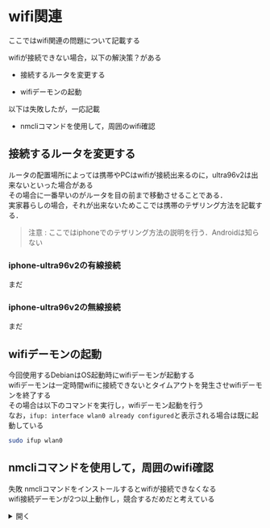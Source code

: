 # wifi関連  

ここではwifi関連の問題について記載する  

wifiが接続できない場合，以下の解決策？がある  

- 接続するルータを変更する  

- wifiデーモンの起動  

以下は失敗したが，一応記載  

- nmcliコマンドを使用して，周囲のwifi確認  

## 接続するルータを変更する  
ルータの配置場所によっては携帯やPCはwifiが接続出来るのに，ultra96v2は出来ないといった場合がある  
その場合に一番早いのがルータを目の前まで移動させることである．  
実家暮らしの場合，それが出来ないためここでは携帯のテザリング方法を記載する．
> 注意 :  ここではiphoneでのテザリング方法の説明を行う．Androidは知らない  

### iphone-ultra96v2の有線接続    
まだ
### iphone-ultra96v2の無線接続  
まだ
## wifiデーモンの起動
今回使用するDebianはOS起動時にwifiデーモンが起動する  
wifiデーモンは一定時間wifiに接続できないとタイムアウトを発生させwifiデーモンを終了する  
その場合は以下のコマンドを実行し，wifiデーモン起動を行う  
なお，`ifup: interface wlan0 already configured`と表示される場合は既に起動している  
```bash
sudo ifup wlan0
```

## nmcliコマンドを使用して，周囲のwifi確認

失敗
nmcliコマンドをインストールするとwifiが接続できなくなる  
wifi接続デーモンが2つ以上動作し，競合するだめだと考えている  
<details>
<summary>開く</summary>

標準ではnmcliコマンドはインストールされていないため，
一度有線で接続し，以下を実行してインストールする 　

[参考サイト](https://tarufu.info/ubuntu-wifi-connect/#toc1)

```bash
sudo apt -y install network-manager  
```

次に，以下のコマンドを入力し，接続可能なwifiを確認する  

```bash
nmcli device wifi
```

</details>

